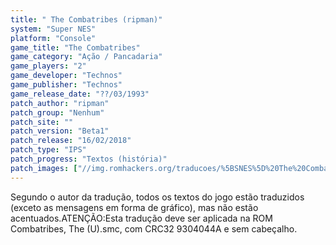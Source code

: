 ```yaml
---
title: " The Combatribes (ripman)"
system: "Super NES"
platform: "Console"
game_title: "The Combatribes"
game_category: "Ação / Pancadaria"
game_players: "2"
game_developer: "Technos"
game_publisher: "Technos"
game_release_date: "??/03/1993"
patch_author: "ripman"
patch_group: "Nenhum"
patch_site: ""
patch_version: "Beta1"
patch_release: "16/02/2018"
patch_type: "IPS"
patch_progress: "Textos (história)"
patch_images: ["//img.romhackers.org/traducoes/%5BSNES%5D%20The%20Combatribes%20-%20ripman%20-%201a.png","//img.romhackers.org/traducoes/%5BSNES%5D%20The%20Combatribes%20-%20ripman%20-%202a.png","//img.romhackers.org/traducoes/%5BSNES%5D%20The%20Combatribes%20-%20ripman%20-%203a.png"]
---
```

Segundo o autor da tradução, todos os textos do jogo estão traduzidos (exceto as mensagens em forma de gráfico), mas não estão acentuados.ATENÇÃO:Esta tradução deve ser aplicada na ROM Combatribes, The (U).smc, com CRC32 9304044A e sem cabeçalho.